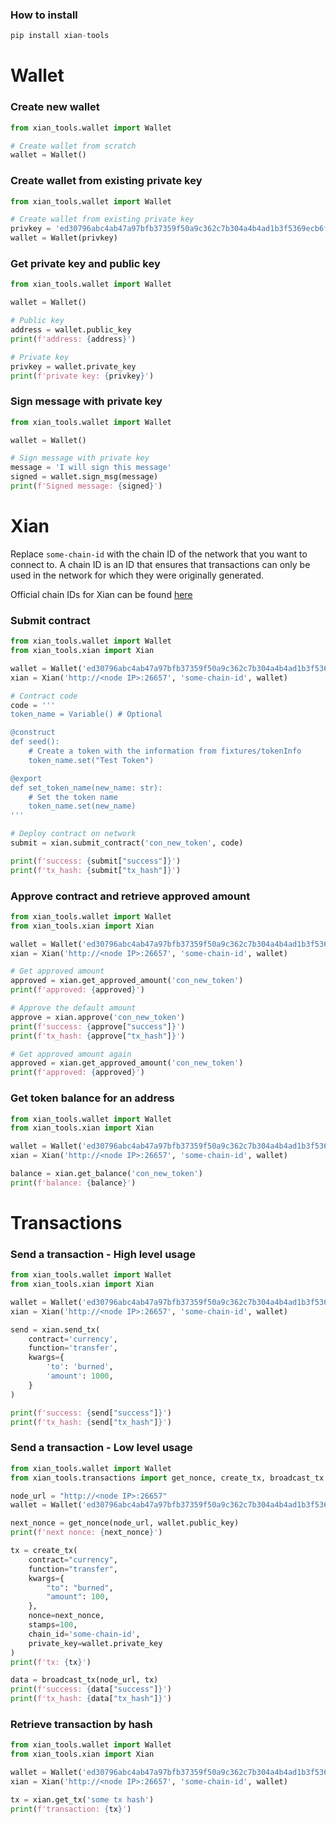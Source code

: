 ### How to install

```python
pip install xian-tools
```

# Wallet

### Create new wallet
```python
from xian_tools.wallet import Wallet

# Create wallet from scratch
wallet = Wallet()
```

### Create wallet from existing private key
```python
from xian_tools.wallet import Wallet

# Create wallet from existing private key
privkey = 'ed30796abc4ab47a97bfb37359f50a9c362c7b304a4b4ad1b3f5369ecb6f7fd8'
wallet = Wallet(privkey)
```

### Get private key and public key
```python
from xian_tools.wallet import Wallet

wallet = Wallet()

# Public key
address = wallet.public_key
print(f'address: {address}')

# Private key
privkey = wallet.private_key
print(f'private key: {privkey}')
```

### Sign message with private key
```python
from xian_tools.wallet import Wallet

wallet = Wallet()

# Sign message with private key
message = 'I will sign this message'
signed = wallet.sign_msg(message)
print(f'Signed message: {signed}')
```

# Xian

Replace `some-chain-id` with the chain ID of the network that you want to connect to. A chain ID is an ID that ensures that transactions can only be used in the network for which they were originally generated.

Official chain IDs for Xian can be found [here](https://github.com/XianChain/xian/wiki#chain-ids)

### Submit contract
```python
from xian_tools.wallet import Wallet
from xian_tools.xian import Xian

wallet = Wallet('ed30796abc4ab47a97bfb37359f50a9c362c7b304a4b4ad1b3f5369ecb6f7fd8')
xian = Xian('http://<node IP>:26657', 'some-chain-id', wallet)

# Contract code
code = '''
token_name = Variable() # Optional

@construct
def seed():
    # Create a token with the information from fixtures/tokenInfo
    token_name.set("Test Token")

@export
def set_token_name(new_name: str):
    # Set the token name
    token_name.set(new_name)
'''

# Deploy contract on network
submit = xian.submit_contract('con_new_token', code)

print(f'success: {submit["success"]}')
print(f'tx_hash: {submit["tx_hash"]}')
```

### Approve contract and retrieve approved amount
```python
from xian_tools.wallet import Wallet
from xian_tools.xian import Xian

wallet = Wallet('ed30796abc4ab47a97bfb37359f50a9c362c7b304a4b4ad1b3f5369ecb6f7fd8')
xian = Xian('http://<node IP>:26657', 'some-chain-id', wallet)

# Get approved amount
approved = xian.get_approved_amount('con_new_token')
print(f'approved: {approved}')

# Approve the default amount
approve = xian.approve('con_new_token')
print(f'success: {approve["success"]}')
print(f'tx_hash: {approve["tx_hash"]}')

# Get approved amount again
approved = xian.get_approved_amount('con_new_token')
print(f'approved: {approved}')
```

### Get token balance for an address
```python
from xian_tools.wallet import Wallet
from xian_tools.xian import Xian

wallet = Wallet('ed30796abc4ab47a97bfb37359f50a9c362c7b304a4b4ad1b3f5369ecb6f7fd8')
xian = Xian('http://<node IP>:26657', 'some-chain-id', wallet)

balance = xian.get_balance('con_new_token')
print(f'balance: {balance}')
```

# Transactions

### Send a transaction - High level usage
```python
from xian_tools.wallet import Wallet
from xian_tools.xian import Xian

wallet = Wallet('ed30796abc4ab47a97bfb37359f50a9c362c7b304a4b4ad1b3f5369ecb6f7fd8')
xian = Xian('http://<node IP>:26657', 'some-chain-id', wallet)

send = xian.send_tx(
    contract='currency',
    function='transfer',
    kwargs={
        'to': 'burned',
        'amount': 1000,
    }
)

print(f'success: {send["success"]}')
print(f'tx_hash: {send["tx_hash"]}')
```

### Send a transaction - Low level usage
```python
from xian_tools.wallet import Wallet
from xian_tools.transactions import get_nonce, create_tx, broadcast_tx

node_url = "http://<node IP>:26657"
wallet = Wallet('ed30796abc4ab47a97bfb37359f50a9c362c7b304a4b4ad1b3f5369ecb6f7fd8')

next_nonce = get_nonce(node_url, wallet.public_key)
print(f'next nonce: {next_nonce}')

tx = create_tx(
    contract="currency",
    function="transfer",
    kwargs={
        "to": "burned",
        "amount": 100,
    },
    nonce=next_nonce,
    stamps=100,
    chain_id='some-chain-id',
    private_key=wallet.private_key
)
print(f'tx: {tx}')

data = broadcast_tx(node_url, tx)
print(f'success: {data["success"]}')
print(f'tx_hash: {data["tx_hash"]}')
```

### Retrieve transaction by hash
```python
from xian_tools.wallet import Wallet
from xian_tools.xian import Xian

wallet = Wallet('ed30796abc4ab47a97bfb37359f50a9c362c7b304a4b4ad1b3f5369ecb6f7fd8')
xian = Xian('http://<node IP>:26657', 'some-chain-id', wallet)

tx = xian.get_tx('some tx hash')
print(f'transaction: {tx}')
```